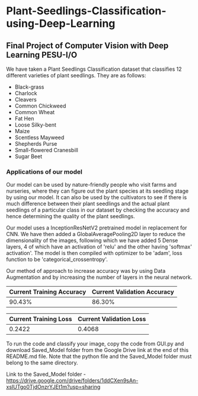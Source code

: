 # Plant-Seedlings-Classification-using-Deep-Learning
## Final Project of Computer Vision with Deep Learning PESU-I/O

We have taken a Plant Seedlings Classification dataset that classifies 12 different varieties of plant seedlings. They are as follows:
* Black-grass
* Charlock
* Cleavers
* Common Chickweed
* Common Wheat
* Fat Hen
* Loose Silky-bent
* Maize
* Scentless Mayweed
* Shepherds Purse
* Small-flowered Cranesbill
* Sugar Beet

### Applications of our model
Our model can be used by nature-friendly people who visit farms and nurseries, where they can figure out the plant species at its seedling stage by using our model. It can also be used by the cultivators to see if there is much difference between their plant seedlings and the actual plant seedlings of a particular class in our dataset by checking the accuracy and hence determining the quality of the plant seedlings.

Our model uses a InceptionResNetV2 pretrained model in replacement for CNN. We have then added a GlobalAveragePooling2D layer to reduce the dimensionality of the images, following which we have added 5 Dense layers, 4 of which have an activation of 'relu' and the other having 'softmax' activation'. The model is then compiled with optimizer to be 'adam', loss function to be 'categorical_crossentropy'.

Our method of approach to increase accuracy was by using Data Augmentation and by increasing the number of layers in the neural network.

Current Training Accuracy | Current Validation Accuracy
------------------------- | ---------------------------
90.43% | 86.30%

Current Training Loss | Current Validation Loss
--------------------- | -----------------------
0.2422 | 0.4068

To run the code and classify your image, copy the code from GUI.py and download Saved_Model folder from the Google Drive link at the end of this README.md file. Note that the python file and the Saved_Model folder must belong to the same directory.

Link to the Saved_Model folder - https://drive.google.com/drive/folders/1ddCXen9sAn-xsIUTgo0TjdOnzrYJEt1m?usp=sharing
